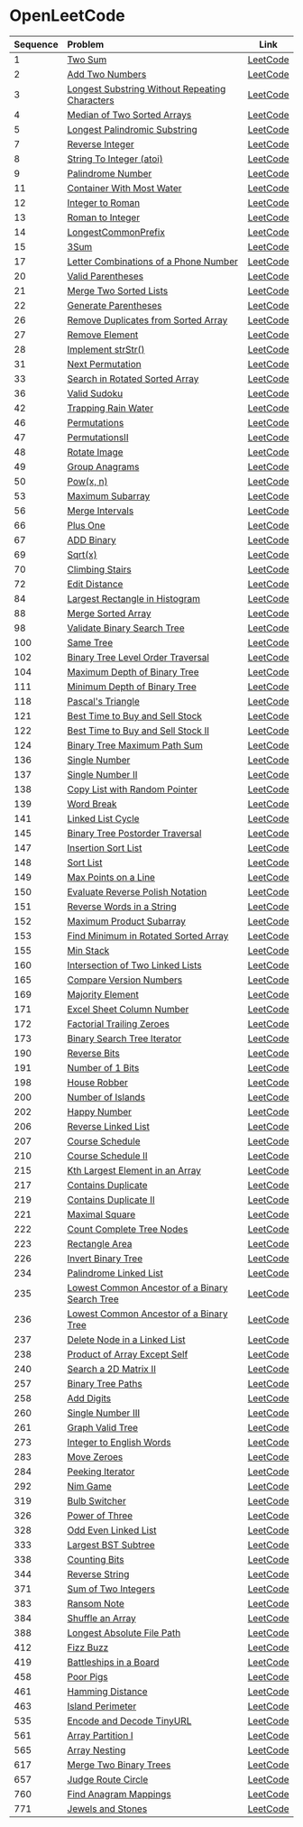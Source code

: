# OpenLeetCode

| Sequence | Problem       | Link  |
|-------|:--------------------------------|------|
|1|[Two Sum](src/001_TwoSum/Solution.cpp)|[LeetCode](https://leetcode.com/problems/two-sum)|
|2|[Add Two Numbers](src/002_AddTwoNumbers/Solution.cpp)|[LeetCode](https://leetcode.com/problems/add-two-numbers)|
|3|[Longest Substring Without Repeating Characters](src/003_LongestSubstringWithoutRepeatingCharacters/Solution.cpp)|[LeetCode](https://leetcode.com/problems/longest-substring-without-repeating-characters)|
|4|[Median of Two Sorted Arrays](src/004_MedianOfTwoSortedArrays/Solution.cpp)|[LeetCode](https://leetcode.com/problems/median-of-two-sorted-arrays)|
|5|[Longest Palindromic Substring](src/005_LongestPalindromicSubstring/Solution.cpp)|[LeetCode](https://leetcode.com/problems/longest-palindromic-substring)|
|7|[Reverse Integer](src/007_ReverseInteger/Solution.cpp)|[LeetCode](https://leetcode.com/problems/reverse-integer)|
|8|[String To Integer (atoi)](src/008_StringToInteger/Solution.cpp)|[LeetCode](https://leetcode.com/problems/string-to-integer-atoi)|
|9|[Palindrome Number](src/009_PalindromeNumber/Solution.cpp)|[LeetCode](https://leetcode.com/problems/palindrome-number)|
|11|[Container With Most Water](src/011_ContainerWithMostWater/Solution.cpp)|[LeetCode](https://leetcode.com/problems/container-with-most-water)|
|12|[Integer to Roman](src/012_IntegerToRoman/Solution.cpp)|[LeetCode](https://leetcode.com/problems/integer-to-roman)|
|13|[Roman to Integer](src/013_RomanToInteger/Solution.cpp)|[LeetCode](https://leetcode.com/problems/roman-to-integer)|
|14|[LongestCommonPrefix](src/014_LongestCommonPrefix/Solution.cpp)|[LeetCode](https://leetcode.com/problems/longest-common-prefix)|
|15|[3Sum](src/015_3Sum/Solution.cpp)|[LeetCode](https://leetcode.com/problems/3sum)|
|17|[Letter Combinations of a Phone Number](src/017_LetterCombinationsOfAPhoneNumber/Solution.cpp)|[LeetCode](https://leetcode.com/problems/letter-combinations-of-a-phone-number)|
|20|[Valid Parentheses](src/020_ValidParentheses/Solution.cpp)|[LeetCode](https://leetcode.com/problems/valid-parentheses)|
|21|[Merge Two Sorted Lists](src/021_MergeTwoSortedLists/Solution.cpp)|[LeetCode](https://leetcode.com/problems/merge-two-sorted-lists)|
|22|[Generate Parentheses](src/022_GenerateParentheses/Solution.cpp)|[LeetCode](https://leetcode.com/problems/generate-parentheses)|
|26|[Remove Duplicates from Sorted Array](src/026_RemoveDuplicatesFromSortedArray/Solution.cpp)|[LeetCode](https://leetcode.com/problems/remove-duplicates-from-sorted-array)|
|27|[Remove Element](src/027_RemoveElement/Solution.cpp)|[LeetCode](https://leetcode.com/problems/remove-element)|
|28|[Implement strStr()](src/028_StrStr/Solution.cpp)|[LeetCode](https://leetcode.com/problems/implement-strstr)|
|31|[Next Permutation](src/031_NextPermutation/Solution.cpp)|[LeetCode](https://leetcode.com/problems/next-permutation)|
|33|[Search in Rotated Sorted Array](src/033_SearchInRotatedSortedArray/Solution.cpp)|[LeetCode](https://leetcode.com/problems/search-in-rotated-sorted-array)|
|36|[Valid Sudoku](src/036_ValidSudoku/Solution.cpp)|[LeetCode](https://leetcode.com/problems/valid-sudoku)|
|42|[Trapping Rain Water](src/042_TrappingRainWater/Solution.cpp)|[LeetCode](https://leetcode.com/problems/trapping-rain-water)|
|46|[Permutations](src/046_Permutations/Solution.cpp)|[LeetCode](https://leetcode.com/problems/permutations)|
|47|[PermutationsII](src/047_PermutationsII/Solution.cpp)|[LeetCode](https://leetcode.com/problems/permutations-ii)|
|48|[Rotate Image](src/048_RotateImage/Solution.cpp)|[LeetCode](https://leetcode.com/problems/rotate-image)|
|49|[Group Anagrams](src/049_GroupAnagrams/Solution.cpp)|[LeetCode](https://leetcode.com/problems/group-anagrams)|
|50|[Pow(x, n)](src/050_PowXN/Solution.cpp)|[LeetCode](https://leetcode.com/problems/powx-n)|
|53|[Maximum Subarray](src/053_MaximumSubarray/Solution.cpp)|[LeetCode](https://leetcode.com/problems/maximum-subarray)|
|56|[Merge Intervals](src/056_MergeIntervals/Solution.cpp)|[LeetCode](https://leetcode.com/problems/merge-intervals)|
|66|[Plus One](src/066_PlusOne/Solution.cpp)|[LeetCode](https://leetcode.com/problems/plus-one)|
|67|[ADD Binary](src/067_AddBinary/Solution.cpp)|[LeetCode](https://leetcode.com/problems/add-binary)|
|69|[Sqrt(x)](src/069_Sqrt/Solution.cpp)|[LeetCode](https://leetcode.com/problems/sqrtx)|
|70|[Climbing Stairs](src/070_ClimbingStairs/Solution.cpp)|[LeetCode](https://leetcode.com/problems/climbing-stairs)|
|72|[Edit Distance](src/072_EditDistance/Solution.cpp)|[LeetCode](https://leetcode.com/problems/edit-distance)|
|84|[Largest Rectangle in Histogram](src/084_LargestRectangleInHistogram/Solution.cpp)|[LeetCode](https://leetcode.com/problems/largest-rectangle-in-histogram)|
|88|[Merge Sorted Array](src/088_MergeSortedArray/Solution.cpp)|[LeetCode](https://leetcode.com/problems/merge-sorted-array)|
|98|[Validate Binary Search Tree](src/098_ValidateBinarySearchTree/Solution.cpp)|[LeetCode](https://leetcode.com/problems/validate-binary-search-tree)|
|100|[Same Tree](src/100_SameTree/Solution.cpp)|[LeetCode](https://leetcode.com/problems/same-tree)|
|102|[Binary Tree Level Order Traversal](src/102_BinaryTreeLevelOrderTraversal/Solution.cpp)|[LeetCode](https://leetcode.com/problems/binary-tree-level-order-traversal)|
|104|[Maximum Depth of Binary Tree](src/104_MaximumDepthOfBinaryTree/Solution.cpp)|[LeetCode](https://leetcode.com/problems/maximum-depth-of-binary-tree)|
|111|[Minimum Depth of Binary Tree](src/111_MinimumDepthOfBinaryTree/Solution.cpp)|[LeetCode](https://leetcode.com/problems/minimum-depth-of-binary-tree)|
|118|[Pascal's Triangle](src/118_PascalsTriangle/Solution.cpp)|[LeetCode](https://leetcode.com/problems/pascals-triangle)|
|121|[Best Time to Buy and Sell Stock](src/121_BestTimeToBuyAndSellStock/Solution.cpp)|[LeetCode](https://leetcode.com/problems/best-time-to-buy-and-sell-stock)|
|122|[Best Time to Buy and Sell Stock II](src/122_BestTimeToBuyAndSellStockII/Solution.cpp)|[LeetCode](https://leetcode.com/problems/best-time-to-buy-and-sell-stock-ii)|
|124|[Binary Tree Maximum Path Sum](src/124_BinaryTreeMaximumPathSum/Solution.cpp)|[LeetCode](https://leetcode.com/problems/binary-tree-maximum-path-sum)|
|136|[Single Number](src/136_SingleNumber/Solution.cpp)|[LeetCode](https://leetcode.com/problems/single-number)|
|137|[Single Number II](src/137_SingleNumberII/Solution.cpp)|[LeetCode](https://leetcode.com/problems/single-number-ii)|
|138|[Copy List with Random Pointer](src/138_CopyListWithRandomPointer/Solution.cpp)|[LeetCode](https://leetcode.com/problems/copy-list-with-random-pointer)|
|139|[Word Break](src/139_WordBreak/Solution.cpp)|[LeetCode](https://leetcode.com/https://leetcode.com/problems/word-break)|
|141|[Linked List Cycle](src/141_LinkedListCycle/Solution.cpp)|[LeetCode](https://leetcode.com/problems/linked-list-cycle)|
|145|[Binary Tree Postorder Traversal](src/145_BinaryTreePostorderTraversal/Solution.cpp)|[LeetCode](https://leetcode.com/problems/binary-tree-postorder-traversal)|
|147|[Insertion Sort List](src/147_InsertionSortList/Solution.cpp)|[LeetCode](https://leetcode.com/problems/insertion-sort-list)|
|148|[Sort List](src/148_SortList/Solution.cpp)|[LeetCode](https://leetcode.com/problems/sort-list)|
|149|[Max Points on a Line](src/149_MaxPointsOnALine/Solution.cpp)|[LeetCode](https://leetcode.com/problems/max-points-on-a-line)|
|150|[Evaluate Reverse Polish Notation](src/150_EvaluateReversePolishNotation/Solution.cpp)|[LeetCode](https://leetcode.com/problems/evaluate-reverse-polish-notation)|
|151|[Reverse Words in a String](src/151_ReverseWordsInAString/Solution.cpp)|[LeetCode](https://leetcode.com/problems/reverse-words-in-a-string)|
|152|[Maximum Product Subarray](src/152_MaximumProductSubarray/Solution.cpp)|[LeetCode](https://leetcode.com/problems/maximum-product-subarray)|
|153|[Find Minimum in Rotated Sorted Array](src/153_FindMinimumInRotatedSortedArray/Solution.cpp)|[LeetCode](https://leetcode.com/problems/https://leetcode.com/problems/find-minimum-in-rotated-sorted-array)|
|155|[Min Stack](src/155_MinStack/Solution.cpp)|[LeetCode](https://leetcode.com/problems/min-stack)|
|160|[Intersection of Two Linked Lists](src/160_IntersectionOfTwoLinkedLists/Solution.cpp)|[LeetCode](https://leetcode.com/problems/intersection-of-two-linked-lists)|
|165|[Compare Version Numbers](src/165_CompareVersionNumbers/Solution.cpp)|[LeetCode](https://leetcode.com/problems/compare-version-numbers)|
|169|[Majority Element](src/169_MajorityElement/Solution.cpp)|[LeetCode](https://leetcode.com/problems/majority-element)|
|171|[Excel Sheet Column Number](src/171_ExcelSheetColumnNumber/Solution.cpp)|[LeetCode](https://leetcode.com/problems/excel-sheet-column-number)|
|172|[Factorial Trailing Zeroes](src/172_FactorialTrailingZeroes/Solution.cpp)|[LeetCode](https://leetcode.com/problems/factorial-trailing-zeroes)|
|173|[Binary Search Tree Iterator](src/173_BinarySearchTreeIterator/Solution.cpp)|[LeetCode](https://leetcode.com/problems/binary-search-tree-iterator)|
|190|[Reverse Bits](src/190_ReverseBits/Solution.cpp)|[LeetCode](https://leetcode.com/problems/reverse-bits)|
|191|[Number of 1 Bits](src/191_NumberOf1Bits/Solution.cpp)|[LeetCode](https://leetcode.com/problems/number-of-1-bits)|
|198|[House Robber](src/198_HouseRobber/Solution.cpp)|[LeetCode](https://leetcode.com/problems/house-robber)|
|200|[Number of Islands](src/200_NumberOfIslands/Solution.cpp)|[LeetCode](https://leetcode.com/problems/number-of-islands)|
|202|[Happy Number](src/202_HappyNumber/Solution.cpp)|[LeetCode](https://leetcode.com/problems/happy-number)|
|206|[Reverse Linked List](src/206_ReverseLinkedList/Solution.cpp)|[LeetCode](https://leetcode.com/problems/reverse-linked-list)|
|207|[Course Schedule](src/207_CourseSchedule/Solution.cpp)|[LeetCode](https://leetcode.com/problems/course-schedule)|
|210|[Course Schedule II](src/210_CourseScheduleII/Solution.cpp)|[LeetCode](https://leetcode.com/problems/course-schedule-ii)|
|215|[Kth Largest Element in an Array](src/215_KthLargestElementInAnArray/Solution.cpp)|[LeetCode](https://leetcode.com/problems/kth-largest-element-in-an-array)|
|217|[Contains Duplicate](src/217_ContainsDuplicate/Solution.cpp)|[LeetCode](https://leetcode.com/problems/contains-duplicate)|
|219|[Contains Duplicate II](src/219_ContainsDuplicateII/Solution.cpp)|[LeetCode](https://leetcode.com/problems/contains-duplicate-ii)|
|221|[Maximal Square](src/221_MaximalSquare/Solution.cpp)|[LeetCode](https://leetcode.com/problems/maximal-square)|
|222|[Count Complete Tree Nodes](src/222_CountCompleteTreeNodes/Solution.cpp)|[LeetCode](https://leetcode.com/problems/count-complete-tree-nodes)|
|223|[Rectangle Area](src/223_RectangleArea/Solution.cpp)|[LeetCode](https://leetcode.com/problems/rectangle-area)|
|226|[Invert Binary Tree](src/226_InvertBinaryTree/Solution.cpp)|[LeetCode](https://leetcode.com/problems/invert-binary-tree)|
|234|[Palindrome Linked List](src/234_PalindromeLinkedList/Solution.cpp)|[LeetCode](https://leetcode.com/problems/palindrome-linked-list************)|
|235|[Lowest Common Ancestor of a Binary Search Tree](src/235_LowestCommonAncestorOfABinarySearchTree/Solution.cpp)|[LeetCode](https://leetcode.com/problems/lowest-common-ancestor-of-a-binary-search-tree)|
|236|[Lowest Common Ancestor of a Binary Tree](src/236_LowestCommonAncestorOfABinaryTree/Solution.cpp)|[LeetCode](https://leetcode.com/problems/lowest-common-ancestor-of-a-binary-tree)|
|237|[Delete Node in a Linked List](src/237_DeleteNodeInALinkedList/Solution.cpp)|[LeetCode](https://leetcode.com/problems/delete-node-in-a-linked-list)|
|238|[Product of Array Except Self](src/238_ProductOfArrayExceptSelf/Solution.cpp)|[LeetCode](https://leetcode.com/problems/product-of-array-except-self)|
|240|[Search a 2D Matrix II](src/240_SearchA2DMatrixII/Solution.cpp)|[LeetCode](https://leetcode.com/problems/search-a-2d-matrix-ii)|
|257|[Binary Tree Paths](src/257_BinaryTreePaths/Solution.cpp)|[LeetCode](https://leetcode.com/problems/binary-tree-paths)|
|258|[Add Digits](src/258_AddDigits/Solution.cpp)|[LeetCode](https://leetcode.com/problems/add-digits)|
|260|[Single Number III](src/260_SingleNumberIII/Solution.cpp)|[LeetCode](https://leetcode.com/problems/single-number-iii)|
|261|[Graph Valid Tree](src/261_GraphValidTree/Solution.cpp)|[LeetCode](https://leetcode.com/problems/graph-valid-tree)|
|273|[Integer to English Words](src/273_IntegerToEnglishWords/Solution.cpp)|[LeetCode](https://leetcode.com/problems/integer-to-english-words)|
|283|[Move Zeroes](src/283_MoveZeroes/Solution.cpp)|[LeetCode](https://leetcode.com/problems/move-zeroes)|
|284|[Peeking Iterator](src/284_PeekingIterator/Solution.cpp)|[LeetCode](https://leetcode.com/problems/peeking-iterator)|
|292|[Nim Game](src/292_NimGame/Solution.cpp)|[LeetCode](https://leetcode.com/problems/nim-game)|
|319|[Bulb Switcher](src/319_BulbSwitcher/Solution.cpp)|[LeetCode](https://leetcode.com/problems/bulb-switcher)|
|326|[Power of Three](src/326_PowerOfThree/Solution.cpp)|[LeetCode](https://leetcode.com/problems/power-of-three)|
|328|[Odd Even Linked List](src/328_OddEvenLinkedList/Solution.cpp)|[LeetCode](https://leetcode.com/problems/odd-even-linked-list)|
|333|[Largest BST Subtree](src/333_LargestBSTSubtree/Solution.cpp)|[LeetCode](https://leetcode.com/problems/largest-bst-subtree)|
|338|[Counting Bits](src/338_CountingBits/Solution.cpp)|[LeetCode](https://leetcode.com/problems/counting-bits)|
|344|[Reverse String](src/344_ReverseString/Solution.cpp)|[LeetCode](https://leetcode.com/problems/reverse-string)|
|371|[Sum of Two Integers](src/371_SumOfTwoIntegers/Solution.cpp)|[LeetCode](https://leetcode.com/problems/sum-of-two-integers)|
|383|[Ransom Note](src/383_RansomNote/Solution.cpp)|[LeetCode](https://leetcode.com/problems/ransom-note)|
|384|[Shuffle an Array](src/384_ShuffleAnArray/Solution.cpp)|[LeetCode](https://leetcode.com/problems/shuffle-an-array)|
|388|[Longest Absolute File Path](src/388_LongestAbsoluteFilePath/Solution.cpp)|[LeetCode](https://leetcode.com/problems/longest-absolute-file-path)|
|412|[Fizz Buzz](src/412_FizzBuzz/Solution.cpp)|[LeetCode](https://leetcode.com/problems/fizz-buzz)|
|419|[Battleships in a Board](src/419_BattleshipsInABoard/Solution.cpp)|[LeetCode](https://leetcode.com/problems/battleships-in-a-board)|
|458|[Poor Pigs](src/458_PoorPigs/Solution.cpp)|[LeetCode](https://leetcode.com/problems/poor-pigs)|
|461|[Hamming Distance](src/461_HammingDistance/Solution.cpp)|[LeetCode](https://leetcode.com/problems/hamming-distance)|
|463|[Island Perimeter](src/463_IslandPerimeter/Solution.cpp)|[LeetCode](https://leetcode.com/problems/island-perimeter)|
|535|[Encode and Decode TinyURL](src/535_EncodeAndDecodeTinyURL/Solution.cpp)|[LeetCode](https://leetcode.com/problems/encode-and-decode-tinyurl)|
|561|[Array Partition I](src/561_ArrayPartitionI/Solution.cpp)|[LeetCode](https://leetcode.com/problems/array-partition-i)|
|565|[Array Nesting](src/565_ArrayNesting/Solution.cpp)|[LeetCode](https://leetcode.com/problems/array-nesting)|
|617|[Merge Two Binary Trees](src/617_MergeTwoBinaryTrees/Solution.cpp)|[LeetCode](https://leetcode.com/problems/merge-two-binary-trees)|
|657|[Judge Route Circle](src/657_JudgeRouteCircle/Solution.cpp)|[LeetCode](https://leetcode.com/problems/judge-route-circle)|
|760|[Find Anagram Mappings](src/760_FindAnagramMappings/Solution.cpp)|[LeetCode](https://leetcode.com/problems/find-anagram-mappings)|
|771|[Jewels and Stones](src/771_JewelsAndStones/Solution.cpp)|[LeetCode](https://leetcode.com/problems/jewels-and-stones)|
